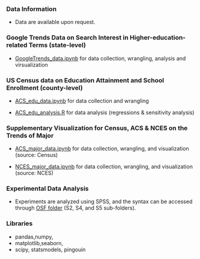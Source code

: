 ### Data Information
* Data are available upon request.

### Google Trends Data on Search Interest in Higher-education-related Terms (state-level)
* [GoogleTrends_data.ipynb](https://github.com/jinyan0425/inequality_related_projects/tree/google_trends/GoogleTrends.ipynb) for data collection, wrangling, analysis and virsualization

### US Census data on Education Attainment and School Enrollment (county-level)
* [ACS_edu_data.ipynb](https://github.com/jinyan0425/inequality_related_projects/tree/census_acs/ACS_edu_data.ipynb) for data collection and wrangling

* [ACS_edu_analysis.R](https://github.com/jinyan0425/inequality_related_projects/tree/census_acs/ACS_edu_analysis.R) for data analysis (regressions & sensitivity analysis)

### Supplementary Visualization for Census, ACS & NCES on the Trends of Major
* [ACS_major_data.ipynb](https://github.com/jinyan0425/inequality_related_projects/tree/major_visualization/ACS_major_data.ipynb) for data collection, wrangling, and visualization (source: Census)
  
* [NCES_major_data.ipynb](https://github.com/jinyan0425/inequality_related_projects/tree/major_visualization/NCES_major_data.ipynb) for data collection, wrangling, and visualization (source: NCES)

### Experimental Data Analysis
* Experiments are analyzed using SPSS, and the syntax can be accessed through [OSF folder](https://osf.io/f9rhq/) (S2, S4, and S5 sub-folders).

### Libraries
* pandas,numpy,
* matplotlib,seaborn,
* scipy, statsmodels, pingouin
